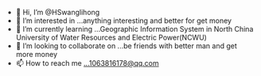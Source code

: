 - 👋 Hi, I’m @HSwanglihong
- 👀 I’m interested in ...anything interesting and better for get money
- 🌱 I’m currently learning ...Geographic Information System in North China University of Water Resources and Electric Power(NCWU)
- 💞️ I’m looking to collaborate on ...be friends with better man and get more money
- 📫 How to reach me ...1063816178@qq.com

<!---
HSwanglihong/HSwanglihong is a ✨ special ✨ repository because its `README.md` (this file) appears on your GitHub profile.
You can click the Preview link to take a look at your changes.
--->
